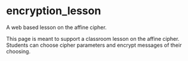 # encryption_lesson
A web based lesson on the affine cipher.

This page is meant to support a classroom lesson on the affine cipher.  
Students can choose cipher parameters and encrypt messages of their choosing.

